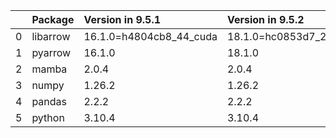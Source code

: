 <!-- markdown-link-check-disable -->

|    | Package   | Version in 9.5.1        | Version in 9.5.2        | Status   |
|---:|:----------|:------------------------|:------------------------|:---------|
|  0 | libarrow  | 16.1.0=h4804cb8_44_cuda | 18.1.0=hc0853d7_22_cuda | UPDATED  |
|  1 | pyarrow   | 16.1.0                  | 18.1.0                  | UPDATED  |
|  2 | mamba     | 2.0.4                   | 2.0.4                   |          |
|  3 | numpy     | 1.26.2                  | 1.26.2                  |          |
|  4 | pandas    | 2.2.2                   | 2.2.2                   |          |
|  5 | python    | 3.10.4                  | 3.10.4                  |          |